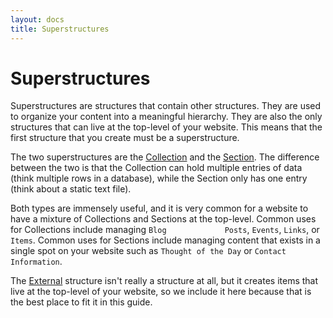 ```yaml
---
layout: docs
title: Superstructures
---
```


# Superstructures

Superstructures are structures that contain other structures. They are
used to organize your content into a meaningful hierarchy. They are also
the only structures that can live at the top-level of your website. This
means that the first structure that you create must be a superstructure.

The two superstructures are the [Collection](#structure.collection) and
the [Section](#structure.section). The difference between the two is
that the Collection can hold multiple entries of data (think multiple
rows in a database), while the Section only has one entry (think about a
static text file).

Both types are immensely useful, and it is very common for a website to
have a mixture of Collections and Sections at the top-level. Common uses
for Collections include managing `Blog             Posts`, `Events`,
`Links`, or `Items`. Common uses for Sections include managing content
that exists in a single spot on your website such as
`Thought of the Day` or `Contact Information`.

The [External](#structure.external) structure isn't really a structure
at all, but it creates items that live at the top-level of your website,
so we include it here because that is the best place to fit it in this
guide.

